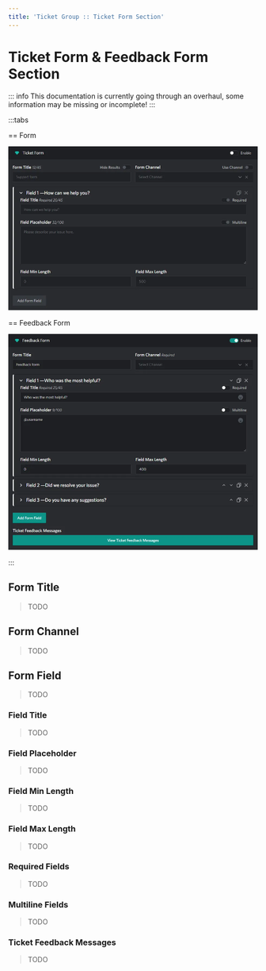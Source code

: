 ```yaml
---
title: 'Ticket Group :: Ticket Form Section'
---
```


# Ticket Form & Feedback Form Section

::: info
This documentation is currently going through an overhaul, some information may be missing or incomplete!
:::

:::tabs

== Form

<p align="center">
  <img src="./images/form.webp" loading="lazy" class="rounded-md" />
</p>

== Feedback Form

<p align="center">
  <img src="./images/feedback.webp" loading="lazy" class="rounded-md" />
</p>

:::

## Form Title

> TODO

## Form Channel

> TODO

## Form Field

> TODO

### Field Title

> TODO

### Field Placeholder

> TODO

### Field Min Length

> TODO

### Field Max Length

> TODO

### Required Fields

> TODO

### Multiline Fields

> TODO

### Ticket Feedback Messages

> TODO

